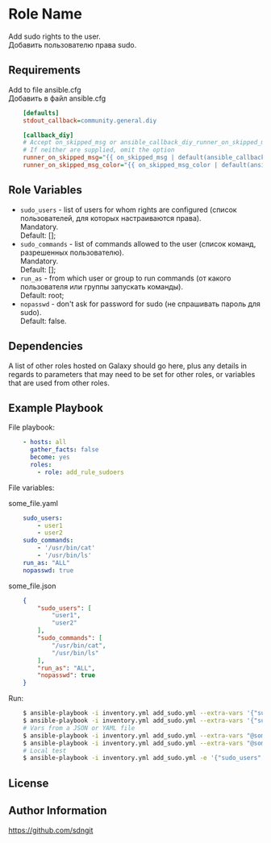Role Name
=========

Add sudo rights to the user. \
Добавить пользователю права sudo.


Requirements
------------

Add to file ansible.cfg \
Добавить в файл ansible.cfg
```ini
    [defaults]
    stdout_callback=community.general.diy

    [callback_diy]
    # Accept on_skipped_msg or ansible_callback_diy_runner_on_skipped_msg as input vars
    # If neither are supplied, omit the option
    runner_on_skipped_msg="{{ on_skipped_msg | default(ansible_callback_diy_runner_on_skipped_msg) | default(omit) }}"
    runner_on_skipped_msg_color="{{ on_skipped_msg_color | default(ansible_callback_diy_runner_on_skipped_msg_color) | default('cyan') }}"
```

Role Variables
--------------

- `sudo_users` - list of users for whom rights are configured (список пользователей, для которых настраиваются права). \
  Mandatory. \
  Default: [];
- `sudo_commands` - list of commands allowed to the user (список команд, разрешенных пользователю). \
  Mandatory. \
  Default: [];
- `run_as` - from which user or group to run commands (от какого пользователя или группы запускать команды). \
  Default: root;
- `nopasswd` - don't ask for password for sudo (не спрашивать пароль для sudo). \
  Default: false.

Dependencies
------------

A list of other roles hosted on Galaxy should go here, plus any details in regards to parameters that may need to be set for other roles, or variables that are used from other roles.


Example Playbook
----------------

File playbook:
```yaml
    - hosts: all
      gather_facts: false
      become: yes
      roles:
        - role: add_rule_sudoers
```

File variables:

some_file.yaml
```YAML
    sudo_users:
        - user1
        - user2
    sudo_commands:
        - '/usr/bin/cat'
        - '/usr/bin/ls'
    run_as: "ALL"
    nopasswd: true
```
some_file.json
```JSON
    {
        "sudo_users": [
            "user1",
            "user2"
        ],
        "sudo_commands": [
            "/usr/bin/cat",
            "/usr/bin/ls"
        ],
        "run_as": "ALL",
        "nopasswd": true
    }
```

Run:
```bash
    $ ansible-playbook -i inventory.yml add_sudo.yml --extra-vars '{"sudo_users":["user1","user2"], "sudo_commands":["/usr/bin/cat","/usr/bin/ls"], "run_as":ALL, "nopasswd":true}'
    $ ansible-playbook -i inventory.yml add_sudo.yml --extra-vars '{"sudo_users":["user1","user2"], "sudo_commands":["/usr/bin/cat","/usr/bin/ls"]}'
    # Vars from a JSON or YAML file
    $ ansible-playbook -i inventory.yml add_sudo.yml --extra-vars "@some_file.yaml"
    $ ansible-playbook -i inventory.yml add_sudo.yml --extra-vars "@some_file.json"
    # Local test
    $ ansible-playbook -i inventory.yml add_sudo.yml -e '{"sudo_users":["user1","user2"], "sudo_commands":["/usr/bin/cat","/usr/bin/ls"]}' --connection=local --check
```

License
-------



Author Information
------------------

https://github.com/sdngit
